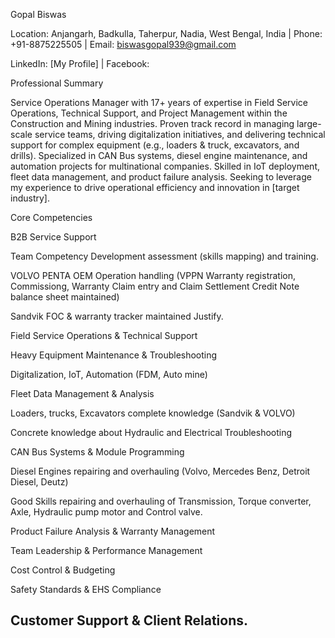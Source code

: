 Gopal Biswas 

Location: Anjangarh, Badkulla, Taherpur, Nadia, West Bengal, India | Phone: +91-8875225505 | Email: biswasgopal939@gmail.com 

LinkedIn: [My Profile] | Facebook:

 

Professional Summary 

Service Operations Manager with 17+ years of expertise in Field Service Operations, Technical Support, and Project Management within the Construction and Mining industries. Proven track record in managing large-scale service teams, driving digitalization initiatives, and delivering technical support for complex equipment (e.g., loaders & truck, excavators, and drills). Specialized in CAN Bus systems, diesel engine maintenance, and automation projects for multinational companies. Skilled in IoT deployment, fleet data management, and product failure analysis. Seeking to leverage my experience to drive operational efficiency and innovation in [target industry]. 

 

Core Competencies 

B2B Service Support 

Team Competency Development assessment (skills mapping) and training.  

VOLVO PENTA OEM Operation handling (VPPN Warranty registration, Commissiong, Warranty Claim entry and Claim Settlement Credit Note balance sheet maintained) 

Sandvik FOC & warranty tracker maintained Justify.  

Field Service Operations & Technical Support 

Heavy Equipment Maintenance & Troubleshooting 

Digitalization, IoT, Automation (FDM, Auto mine) 

Fleet Data Management & Analysis 

Loaders, trucks, Excavators complete knowledge (Sandvik & VOLVO)   

Concrete knowledge about Hydraulic and Electrical Troubleshooting 

CAN Bus Systems & Module Programming 

Diesel Engines repairing and overhauling (Volvo, Mercedes Benz, Detroit Diesel, Deutz) 

Good Skills repairing and overhauling of Transmission, Torque converter, Axle, Hydraulic pump motor and Control valve.  

Product Failure Analysis & Warranty Management 

Team Leadership & Performance Management 

Cost Control & Budgeting 

Safety Standards & EHS Compliance 

Customer Support & Client Relations. 
- 

<!---
Biswasgopal939/Biswasgopal939 is a ✨ special ✨ repository because its `README.md` (this file) appears on your GitHub profile.
You can click the Preview link to take a look at your changes.
--->
